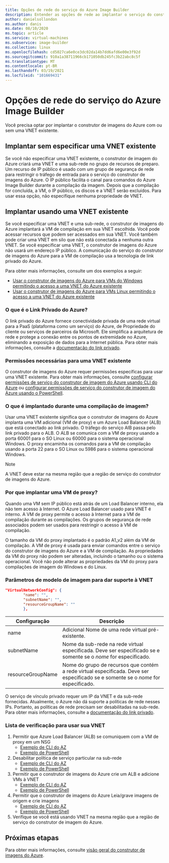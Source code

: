 ```yaml
---
title: Opções de rede do serviço do Azure Image Builder
description: Entender as opções de rede ao implantar o serviço do construtor de imagem de VM do Azure
author: danielsollondon
ms.author: danis
ms.date: 08/10/2020
ms.topic: article
ms.service: virtual-machines
ms.subservice: image-builder
ms.collection: linux
ms.openlocfilehash: cd5027ca6e0ce3dc02da14b7dd6afd6e00e3f92d
ms.sourcegitcommit: 910a1a38711966cb171050db245fc3b22abc8c5f
ms.translationtype: MT
ms.contentlocale: pt-BR
ms.lasthandoff: 03/19/2021
ms.locfileid: "101669431"
---
```

# <a name="azure-image-builder-service-networking-options"></a>Opções de rede do serviço do Azure Image Builder

Você precisa optar por implantar o construtor de imagens do Azure com ou sem uma VNET existente.

## <a name="deploy-without-specifying-an-existing-vnet"></a>Implantar sem especificar uma VNET existente

Se você não especificar uma VNET existente, o construtor de imagem do Azure criará uma VNET e uma sub-rede no grupo de recursos de preparo. Um recurso de IP público é usado com um grupo de segurança de rede para restringir o tráfego de entrada para o serviço do construtor de imagens do Azure. O IP público facilita o canal para comandos do Azure Image Builder durante a compilação da imagem. Depois que a compilação for concluída, a VM, o IP público, os discos e a VNET serão excluídos. Para usar essa opção, não especifique nenhuma propriedade de VNET.

## <a name="deploy-using-an-existing-vnet"></a>Implantar usando uma VNET existente

Se você especificar uma VNET e uma sub-rede, o construtor de imagens do Azure implantará a VM de compilação em sua VNET escolhida. Você pode acessar recursos que podem ser acessados em sua VNET. Você também pode criar uma VNET em silo que não está conectada a nenhuma outra VNET. Se você especificar uma VNET, o construtor de imagens do Azure não usará um endereço IP público. A comunicação do serviço do construtor de imagens do Azure para a VM de compilação usa a tecnologia de link privado do Azure.

Para obter mais informações, consulte um dos exemplos a seguir:

* [Usar o construtor de imagens do Azure para VMs do Windows permitindo o acesso a uma VNET do Azure existente](../windows/image-builder-vnet.md)
* [Usar o construtor de imagens do Azure para VMs Linux permitindo o acesso a uma VNET do Azure existente](image-builder-vnet.md)

### <a name="what-is-azure-private-link"></a>O que é o Link Privado do Azure?

O link privado do Azure fornece conectividade privada de uma rede virtual para a PaaS (plataforma como um serviço) do Azure, de Propriedade do cliente ou serviços de parceiros da Microsoft. Ele simplifica a arquitetura de rede e protege a conexão entre os pontos de extremidade no Azure, eliminando a exposição de dados para a Internet pública. Para obter mais informações, consulte a [documentação do link privado](../../private-link/index.yml).

### <a name="required-permissions-for-an-existing-vnet"></a>Permissões necessárias para uma VNET existente

O construtor de imagens do Azure requer permissões específicas para usar uma VNET existente. Para obter mais informações, consulte [configurar permissões de serviço do construtor de imagem do Azure usando CLI do Azure](image-builder-permissions-cli.md) ou [configurar permissões de serviço do construtor de imagem do Azure usando o PowerShell](image-builder-permissions-powershell.md).

### <a name="what-is-deployed-during-an-image-build"></a>O que é implantado durante uma compilação de imagem?

Usar uma VNET existente significa que o construtor de imagens do Azure implanta uma VM adicional (VM de proxy) e um Azure Load Balancer (ALB) que está conectado ao link privado. O tráfego do serviço AIB passa pelo link privado para o ALB. O ALB se comunica com a VM de proxy usando a porta 60001 para o SO Linux ou 60000 para o sistema operacional Windows. O proxy encaminha os comandos para a VM de compilação usando a porta 22 para o SO Linux ou 5986 para o sistema operacional Windows.

> [!NOTE]
> A VNET deve estar na mesma região que a região de serviço do construtor de imagens do Azure.
> 

### <a name="why-deploy-a-proxy-vm"></a>Por que implantar uma VM de proxy?

Quando uma VM sem IP público está atrás de um Load Balancer interno, ela não tem acesso à Internet. O Azure Load Balancer usado para VNET é interno. A VM de proxy permite o acesso à Internet para a VM de compilação durante as compilações. Os grupos de segurança de rede associados podem ser usados para restringir o acesso à VM de compilação.

O tamanho da VM do proxy implantado é o padrão A1_v2 além da VM de compilação. A VM de proxy é usada para enviar comandos entre o serviço do construtor de imagens do Azure e a VM de compilação. As propriedades da VM do proxy não podem ser alteradas, incluindo o tamanho ou o sistema operacional. Você não pode alterar as propriedades da VM do proxy para compilações de imagem do Windows e do Linux.

### <a name="image-template-parameters-to-support-vnet"></a>Parâmetros de modelo de imagem para dar suporte à VNET
```json
"VirtualNetworkConfig": {
        "name": "",
        "subnetName": "",
        "resourceGroupName": ""
        },
```

| Configuração | Descrição |
|---------|---------|
| name | Adicional Nome de uma rede virtual pré-existente. |
| subnetName | Nome da sub-rede na rede virtual especificada. Deve ser especificado se e somente se o *nome* for especificado. |
| resourceGroupName | Nome do grupo de recursos que contém a rede virtual especificada. Deve ser especificado se e somente se o *nome* for especificado. |

O serviço de vínculo privado requer um IP da VNET e da sub-rede fornecidas. Atualmente, o Azure não dá suporte a políticas de rede nesses IPs. Portanto, as políticas de rede precisam ser desabilitadas na sub-rede. Para obter mais informações, consulte a [documentação do link privado](../../private-link/index.yml).

### <a name="checklist-for-using-your-vnet"></a>Lista de verificação para usar sua VNET

1. Permitir que Azure Load Balancer (ALB) se comuniquem com a VM de proxy em um NSG
    * [Exemplo de CLI do AZ](image-builder-vnet.md#add-network-security-group-rule)
    * [Exemplo de PowerShell](../windows/image-builder-vnet.md#add-network-security-group-rule)
2. Desabilitar política de serviço particular na sub-rede
    * [Exemplo de CLI do AZ](image-builder-vnet.md#disable-private-service-policy-on-subnet)
    * [Exemplo de PowerShell](../windows/image-builder-vnet.md#disable-private-service-policy-on-subnet)
3. Permitir que o construtor de imagens do Azure crie um ALB e adicione VMs à VNET
    * [Exemplo de CLI do AZ](image-builder-permissions-cli.md#existing-vnet-azure-role-example)
    * [Exemplo de PowerShell](image-builder-permissions-powershell.md#permission-to-customize-images-on-your-vnets)
4. Permitir que o construtor de imagens do Azure Leia/grave imagens de origem e crie imagens
    * [Exemplo de CLI do AZ](image-builder-permissions-cli.md#custom-image-azure-role-example)
    * [Exemplo de PowerShell](image-builder-permissions-powershell.md#custom-image-azure-role-example)
5. Verifique se você está usando VNET na mesma região que a região de serviço do construtor de imagem do Azure.


## <a name="next-steps"></a>Próximas etapas

Para obter mais informações, consulte [visão geral do construtor de imagens do Azure](../image-builder-overview.md).